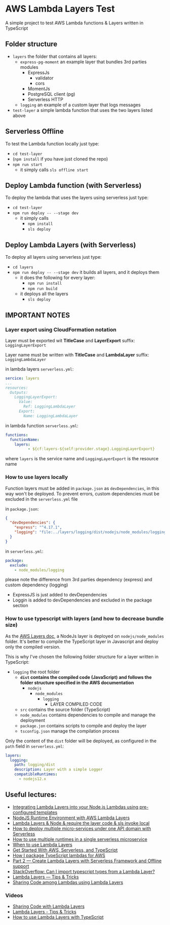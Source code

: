 # AWS Lambda Layers Test
A simple project to test AWS Lambda functions & Layers written in TypeScript
 
## Folder structure
- `layers` the folder that contains all layers:
    - `express-pg-moment` an example layer that bundles 3rd parties modules
        - ExpressJs
            - validator
            - cors
        - MomentJs
        - PostgreSQL client (pg)
        - Serverless HTTP
    - `logging` an example of a custom layer that logs messages
- `test-layer` a simple lambda function that uses the two layers listed above

## Serverless Offline
To test the Lambda function locally just type:
- `cd test-layer`
- (`npm install` if you have just cloned the repo)
- `npm run start`
    - it simply calls `sls offline start`

## Deploy Lambda function (with Serverless) 
To deploy the lambda that uses the layers using serverless just type:
- `cd test-layer`
- `npm run deploy -- --stage dev`
    - it simply calls
        - `npm install`
        - `sls deploy`

## Deploy Lambda Layers (with Serverless) 
To deploy all layers using serverless just type:
- `cd layers`
- `npm run deploy -- --stage dev` it builds all layers, and it deploys them
    - it does the following for every layer:
        - `npm run install`
        - `npm run build`
    - it deploys all the layers
        - `sls deploy`


## IMPORTANT NOTES

### Layer export using CloudFormation notation
Layer must be exported wit **TitleCase** and **LayerExport** suffix: `LoggingLayerExport`

Layer name must be written with **TitleCase** and **LambdaLayer** suffix: `LoggingLambdaLayer`

in lambda layers `serverless.yml`:
```yaml
sercice: layers
...
resources:
  Outputs:
    LoggingLayerExport:
      Value:
        Ref: LoggingLambdaLayer
      Export:
        Name: LoggingLambdaLayer
```

in lambda function `serverless.yml`:
```yaml
functions:
  functionName:
    layers:
          - ${cf:layers-${self:provider.stage}.LoggingLayerExport}
```
where `layers` is the service name and `LoggingLayerExport` is the resource name

### How to use layers locally
Function layers must be added in `package.json` as `devDependencies`, in this way won't be deployed.
To prevent errors, custom dependencies must be excluded in the `serverless.yml` file

in `package.json`:
```json
{
  "devDependencies": {
    "express": "^4.17.1",
    "logging": "file:../layers/logging/dist/nodejs/node_modules/logging"
  }
}
```
in `serverless.yml`:
```yaml
package:
  exclude:
    - node_modules/logging
```
please note the difference from 3rd parties dependency (express) and custom dependency (logging)

- ExpressJS is just added to devDependencies
- Loggin is added to devDependencies and excluded in the package section

### How to use typescript with layers (and how to decrease bundle size)
As the [AWS Layers doc](https://docs.aws.amazon.com/lambda/latest/dg/configuration-layers.html#configuration-layers-path), a NodeJs layer is deployed on `nodejs/node_modules` folder.
It's better to compile the TypeScript layer in Javascript and deploy only the compiled version.

This is why I've chosen the following folder structure for a layer written in TypeScript:

- `logging` the root folder
    - **`dist` contains the compiled code (JavaScript) and follows the folder structure specified in the AWS documentation**
        - `nodejs`
            - `node_modules`
                - `logging`
                    - LAYER COMPILED CODE 
    - `src` contains the source folder (TypeScript)
    - `node_modules` contains dependencies to compile and manage the deployment
    - `package.jon` contains scripts to compile and deploy the layer 
    - `tsconfig.json` manage the compilation process
    
Only the content of the `dist` folder will be deployed, as configured in the `path` field in `serverless.yml`:
```yaml
layers:
  logging:
    path: logging/dist
    description: Layer with a simple Logger
    compatibleRuntimes:
      - nodejs12.x
```

## Useful lectures:
- [Integrating Lambda Layers into your Node.js Lambdas using pre-configured templates](https://blog.theodo.com/2019/01/lambda-layer-template/)
- [NodeJS Runtime Environment with AWS Lambda Layers](https://medium.com/@anjanava.biswas/nodejs-runtime-environment-with-aws-lambda-layers-f3914613e20e)
- [Lambda Layers & Node & require the layer code & sls invoke local](https://forum.serverless.com/t/lambda-layers-node-require-the-layer-code-sls-invoke-local/6673)
- [How to deploy multiple micro-services under one API domain with Serverless](https://serverless.com/blog/api-gateway-multiple-services/)
- [How to use multiple runtimes in a single serverless microservice](https://serverless.com/blog/building-mutliple-runtimes/)
- [When to use Lambda Layers](https://lumigo.io/blog/lambda-layers-when-to-use-it/)
- [Get Started With AWS, Serverless, and TypeScript](https://dev.to/michael_timbs/get-started-with-aws-serverless-and-typescript-5hgf)
- [How I package TypeScript lambdas for AWS](https://coderbyheart.com/how-i-package-typescript-lambdas-for-aws/)
- [Part 2 — Create Lambda Layers with Serverless Framework and Offline support](https://medium.com/appgambit/part-2-create-lambda-layers-with-serverless-framework-and-offline-support-ad2a5a8dabfb)
- [StackOverflow: Can I import typescript types from a Lambda Layer?](https://stackoverflow.com/questions/57553131/can-i-import-typescript-types-from-a-lambda-layer)
- [Lambda Layers — Tips & Tricks](https://medium.com/@manojf/lambda-layers-tips-tricks-3f1a4343a434)
- [Sharing Code among Lambdas using Lambda Layers](https://thecloudtutorials.com/2020/02/08/sharing-code-among-lambdas-using-lambda-layers/)

### Videos
- [Sharing Code with Lambda Layers](https://www.youtube.com/watch?v=QDBg2vp6vKY)
- [Lambda Layers - Tips & Tricks](https://www.youtube.com/watch?v=ChBDYWg2cOo)
- [How to use Lambda Layers with TypeScript](https://www.youtube.com/watch?v=Q_UYchE-SKc)
